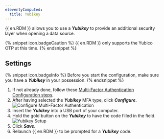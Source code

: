 ```yaml
---
eleventyComputed:
  title: Yubikey
---
```

{{ en.RDM }} allows you to use a ***Yubikey*** to provide an additional security layer when opening a data source.

{% snippet icon.badgeCaution %}
{{ en.RDM }} only supports the Yubico OTP at this time.
{% endsnippet %}

## Settings

{% snippet icon.badgeInfo %}
Before you start the configuration, make sure you have a ***Yubikey*** in your possession.
{% endsnippet %}

1. If not already done, follow these [Multi-Factor Authentication Configuration steps](/rdm/windows/data-sources/multi-factor-authentication/).
1. After having selected the ***Yubikey*** MFA type, click ***Configure***.
![Configure Multi-Factor Authentication](https://cdnweb.devolutions.net/docs/en/rdm/windows/clip10014.png)
1. Insert the ***Yubikey*** into a USB port of your computer.
1. Hold the gold button on the ***Yubikey*** to have the code filled in the field.
![Yubikey Setup](https://cdnweb.devolutions.net/docs/en/rdm/windows/clip10015.png)
1. Click ***Save***.
1. Relaunch {{ en.RDM }} to be prompted for a ***Yubikey*** code.

